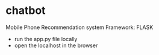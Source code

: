 # chatbot
Mobile Phone Recommendation system
Framework: FLASK
   - run the app.py file locally
   - open the localhost in the browser
